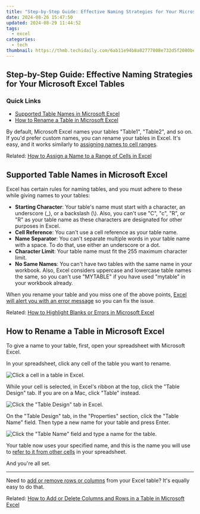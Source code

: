 ```yaml
---
title: "Step-by-Step Guide: Effective Naming Strategies for Your Microsoft Excel Tables"
date: 2024-08-26 15:47:50
updated: 2024-08-29 11:44:52
tags:
  - excel
categories:
  - tech
thumbnail: https://thmb.techidaily.com/6ab11e94b8a02777808e732d5f2080be3cb5bc04d41c7f6aa8db8cb93929f141.jpg
---
```


## Step-by-Step Guide: Effective Naming Strategies for Your Microsoft Excel Tables

### Quick Links

* [Supported Table Names in Microsoft Excel](https://android-transfer.techidaily.com/in-2024-5-ways-to-teach-you-to-transfer-files-from-poco-x6-pro-to-other-android-devices-easily-drfone-by-drfone-transfer-from-android-transfer-from-android/)
* [How to Rename a Table in Microsoft Excel](https://youtube-clips.techidaily.com/smooth-cinematography-best-stabilizers-listed/)

 By default, Microsoft Excel names your tables "Table1", "Table2", and so on. If you'd prefer custom names, you can rename your tables in Excel. It's easy, and it works similarly to [assigning names to cell ranges](https://fox-blue.techidaily.com/2024-approved-mastering-chroma-key-techniques-in-live-broadcasts/).

Related: [How to Assign a Name to a Range of Cells in Excel](https://fox-blue.techidaily.com/2024-approved-mastering-chroma-key-techniques-in-live-broadcasts/) 

##  Supported Table Names in Microsoft Excel

 Excel has certain rules for naming tables, and you must adhere to these while giving names to your tables:

* **Starting Character**: Your table's name must start with a character, an underscore (\_), or a backslash (\\). Also, you can't use "C", "c", "R", or "R" as your table name as these characters are designated for other purposes in Excel.
* **Cell Reference**: You can't use a cell reference as your table name.
* **Name Separator**: You can't separate multiple words in your table name with a space. To do that, use either an underscore or a dot.
* **Character Limit**: Your table name must fit the 255 maximum character limit.
* **No Same Names**: You can't have two tables with the same name in your workbook. Also, Excel considers uppercase and lowercase table names the same, so you can't use "MYTABLE" if you have used "mytable" in your workbook already.

 When you rename your table and you miss one of the above points, [Excel will alert you with an error message](https://ios-unlock.techidaily.com/in-2024-iphone-12-pro-asking-for-passcode-after-ios-1714-update-what-to-do-by-drfone-ios/) so you can fix the issue.

Related: [How to Highlight Blanks or Errors in Microsoft Excel](https://ios-unlock.techidaily.com/in-2024-iphone-12-pro-asking-for-passcode-after-ios-1714-update-what-to-do-by-drfone-ios/) 

##  How to Rename a Table in Microsoft Excel

 To give a name to your table, first, open your spreadsheet with Microsoft Excel.

 In your spreadsheet, click any cell of the table you want to rename.

![Click a cell in a table in Excel.](https://static1.howtogeekimages.com/wordpress/wp-content/uploads/2021/11/1-select-table.png) 

 While your cell is selected, in Excel's ribbon at the top, click the "Table Design" tab. If you are on a Mac, click "Table" instead.

![Click the "Table Design" tab in Excel.](https://static1.howtogeekimages.com/wordpress/wp-content/uploads/2021/11/2-excel-table-design-tab.png) 

 On the "Table Design" tab, in the "Properties" section, click the "Table Name" field. Then type a new name for your table and press Enter.

![Click the "Table Name" field and type a name for the table.](https://static1.howtogeekimages.com/wordpress/wp-content/uploads/2021/11/3-naming-table-excel.png) 

 Your table now uses your specified name, and this is the name you will use to [refer to it from other cells](https://extra-information.techidaily.com/in-2024-chic-coverage-for-your-portable-screen/) in your spreadsheet.

 And you're all set.

---

 Need to [add or remove rows or columns](https://fox-glue.techidaily.com/2024-approved-the-ultimate-guide-to-top-online-tools-for-perfecting-your-video-subtitles/) from your Excel table? It's equally easy to do that.

Related: [How to Add or Delete Columns and Rows in a Table in Microsoft Excel](https://fox-glue.techidaily.com/2024-approved-the-ultimate-guide-to-top-online-tools-for-perfecting-your-video-subtitles/)

<ins class="adsbygoogle"
     style="display:block"
     data-ad-format="autorelaxed"
     data-ad-client="ca-pub-7571918770474297"
     data-ad-slot="1223367746"></ins>



<ins class="adsbygoogle"
     style="display:block"
     data-ad-client="ca-pub-7571918770474297"
     data-ad-slot="8358498916"
     data-ad-format="auto"
     data-full-width-responsive="true"></ins>
